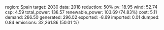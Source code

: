 region: Spain
target: 2030
data: 2018
reduction: 50%
pv: 18.95
wind: 52.74
csp: 4.59
total_power: 138.57
renewable_power: 103.69 (74.83%)
cost: 5.11
demand: 286.50
generated: 296.02
exported: -8.69
imported: 0.01
dumped: 0.84
emissions: 32,261.86 (50.01 %)
